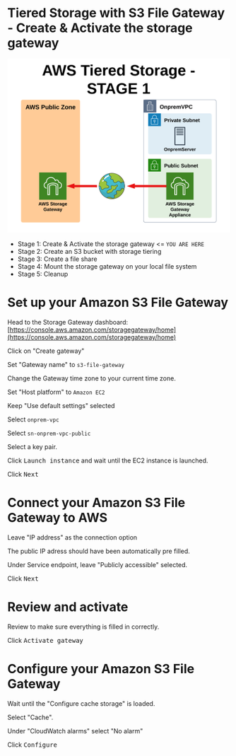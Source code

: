 # Tiered Storage with S3 File Gateway - Create & Activate the storage gateway

![Architecture](https://github.com/fldbock/aws-tiered-storage/blob/main/02_LABINSTRUCTIONS/STAGE1.png)

- Stage 1: Create & Activate the storage gateway <= `YOU ARE HERE`
- Stage 2: Create an S3 bucket with storage tiering
- Stage 3: Create a file share
- Stage 4: Mount the storage gateway on your local file system
- Stage 5: Cleanup

# Set up your Amazon S3 File Gateway
Head to the Storage Gateway dashboard: [https://console.aws.amazon.com/storagegateway/home](https://console.aws.amazon.com/storagegateway/home)

Click on "Create gateway"

Set "Gateway name" to `s3-file-gateway`

Change the Gateway time zone to your current time zone.

Set "Host platform" to `Amazon EC2`

Keep "Use default settings" selected

Select `onprem-vpc`

Select `sn-onprem-vpc-public`

Select a key pair.

Click <kbd>Launch instance</kbd> and wait until the EC2 instance is launched.

Click <kbd>Next</kbd>

# Connect your Amazon S3 File Gateway to AWS

Leave "IP address" as the connection option

The public IP adress should have been automatically pre filled.

Under Service endpoint, leave "Publicly accessible" selected.

Click <kbd>Next</kbd>

# Review and activate

Review to make sure everything is filled in correctly.

Click <kbd>Activate gateway</kbd>

# Configure your Amazon S3 File Gateway

Wait until the "Configure cache storage" is loaded.

Select "Cache".

Under "CloudWatch alarms" select "No alarm"

Click <kbd>Configure</kbd>
